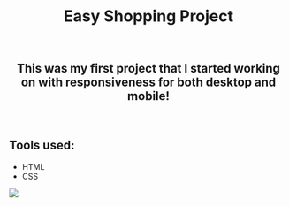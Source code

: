 <h1 align="center">Easy Shopping Project</h1>
<br>
<h2 align ="center">This was my first project that I started working on with <strong>responsiveness</strong> for both desktop and mobile!</h2>
<br>
<h2>Tools used:</h2>
<ul>
  <li>HTML</li>
  <li>CSS</li>
</ul>
<img src="https://github.com/crixsanti/projeto-shopping-responsivo/blob/main/img/easy%20shopping%20responsivo.png?raw=true">
